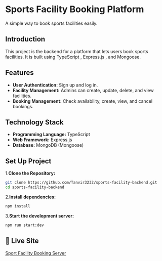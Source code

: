 # Sports Facility Booking Platform

A simple way to book sports facilities easily.



## Introduction

This project is the backend for a platform that lets users book sports facilities. It is built using TypeScript , Express.js , and Mongoose.

## Features

- **User Authentication:** Sign up and log in.
- **Facility Management:** Admins can create, update, delete, and view facilities.
- **Booking Management:** Check availability, create, view, and cancel bookings.

## Technology Stack

- **Programming Language:** TypeScript
- **Web Framework:** Express.js
- **Database:** MongoDB (Mongoose)

## Set Up Project

 1.**Clone the Repository:**

   ```bash
   git clone https://github.com/Tanvir3232/sports-facility-backend.git
   cd sports-facility-backend
```
2.**Install dependencies:**
```bash
npm install
```
3.**Start the development server:**
```bash
npm run start:dev
```
## 🔗 Live Site
[Sport Facility Booking Server](https://sports-booking-eosin.vercel.app/)